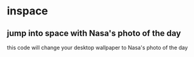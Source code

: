 # inspace
jump into space with Nasa's photo of the day
---
this code will change your desktop wallpaper to Nasa's photo of the day
